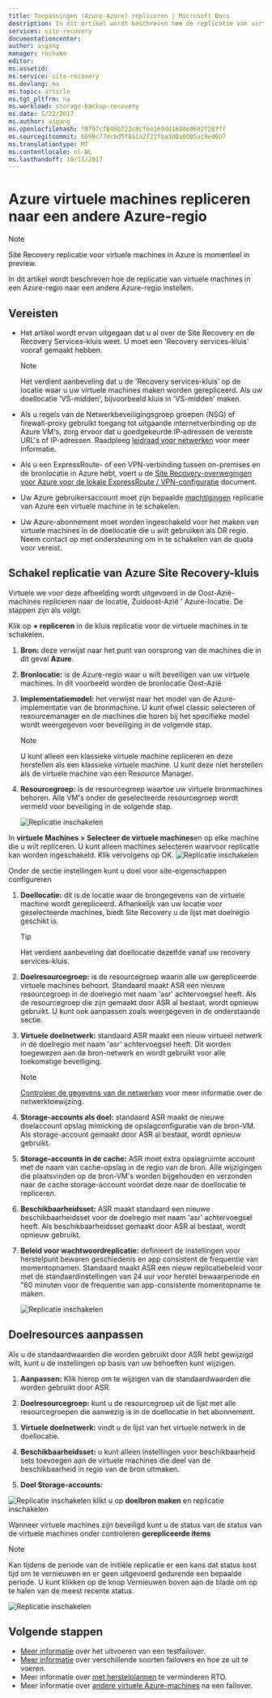 ```yaml
---
title: Toepassingen (Azure-Azure) repliceren | Microsoft Docs
description: In dit artikel wordt beschreven hoe de replicatie van virtuele machines in een Azure-regio naar een andere regio in Azure instellen.
services: site-recovery
documentationcenter: 
author: asgang
manager: rochakm
editor: 
ms.assetid: 
ms.service: site-recovery
ms.devlang: na
ms.topic: article
ms.tgt_pltfrm: na
ms.workload: storage-backup-recovery
ms.date: 5/22/2017
ms.author: asgang
ms.openlocfilehash: f9f97cf840b722c8cfee169dd1640e0682f287ff
ms.sourcegitcommit: 6699c77dcbd5f8a1a2f21fba3d0a0005ac9ed6b7
ms.translationtype: MT
ms.contentlocale: nl-NL
ms.lasthandoff: 10/11/2017
---
```

# <a name="replicate-azure-virtual-machines-to-another-azure-region"></a>Azure virtuele machines repliceren naar een andere Azure-regio



>[!NOTE]
>
> Site Recovery replicatie voor virtuele machines in Azure is momenteel in preview.

In dit artikel wordt beschreven hoe de replicatie van virtuele machines in een Azure-regio naar een andere Azure-regio instellen.

## <a name="prerequisites"></a>Vereisten

* Het artikel wordt ervan uitgegaan dat u al over de Site Recovery en de Recovery Services-kluis weet. U moet een 'Recovery services-kluis' vooraf gemaakt hebben.

    >[!NOTE]
    >
    > Het verdient aanbeveling dat u de 'Recovery services-kluis' op de locatie waar u uw virtuele machines maken worden gerepliceerd. Als uw doellocatie 'VS-midden', bijvoorbeeld kluis in 'VS-midden' maken.

* Als u regels van de Netwerkbeveiligingsgroep groepen (NSG) of firewall-proxy gebruikt toegang tot uitgaande internetverbinding op de Azure VM's, zorg ervoor dat u goedgekeurde IP-adressen de vereiste URL's of IP-adressen. Raadpleeg [leidraad voor netwerken](./site-recovery-azure-to-azure-networking-guidance.md) voor meer informatie.

* Als u een ExpressRoute- of een VPN-verbinding tussen on-premises en de bronlocatie in Azure hebt, voert u de [Site Recovery-overwegingen voor Azure voor de lokale ExpressRoute / VPN-configuratie](site-recovery-azure-to-azure-networking-guidance.md#guidelines-for-existing-azure-to-on-premises-expressroutevpn-configuration) document.

* Uw Azure gebruikersaccount moet zijn bepaalde [machtigingen](site-recovery-role-based-linked-access-control.md#permissions-required-to-enable-replication-for-new-virtual-machines) replicatie van Azure een virtuele machine in te schakelen.

* Uw Azure-abonnement moet worden ingeschakeld voor het maken van virtuele machines in de doellocatie die u wilt gebruiken als DR regio. Neem contact op met ondersteuning om in te schakelen van de quota voor vereist.

## <a name="enable-replication-from-azure-site-recovery-vault"></a>Schakel replicatie van Azure Site Recovery-kluis
Virtuele we voor deze afbeelding wordt uitgevoerd in de Oost-Azië-machines repliceren naar de locatie, Zuidoost-Azië ' Azure-locatie. De stappen zijn als volgt:

 Klik op **+ repliceren** in de kluis replicatie voor de virtuele machines in te schakelen.

1. **Bron:** deze verwijst naar het punt van oorsprong van de machines die in dit geval **Azure**.

2. **Bronlocatie:** is de Azure-regio waar u wilt beveiligen van uw virtuele machines. In dit voorbeeld worden de bronlocatie Oost-Azië

3. **Implementatiemodel:** het verwijst naar het model van de Azure-implementatie van de bronmachine. U kunt ofwel classic selecteren of resourcemanager en de machines die horen bij het specifieke model wordt weergegeven voor beveiliging in de volgende stap.

      >[!NOTE]
      >
      > U kunt alleen een klassieke virtuele machine repliceren en deze herstellen als een klassieke virtuele machine. U kunt deze niet herstellen als de virtuele machine van een Resource Manager.

4. **Resourcegroep:** is de resourcegroep waartoe uw virtuele bronmachines behoren. Alle VM's onder de geselecteerde resourcegroep wordt vermeld voor beveiliging in de volgende stap.

    ![Replicatie inschakelen](./media/site-recovery-replicate-azure-to-azure/enabledrwizard1.png)

In **virtuele Machines > Selecteer de virtuele machines**en op elke machine die u wilt repliceren. U kunt alleen machines selecteren waarvoor replicatie kan worden ingeschakeld. Klik vervolgens op OK.
    ![Replicatie inschakelen](./media/site-recovery-replicate-azure-to-azure/virtualmachine_selection.png)


Onder de sectie instellingen kunt u doel voor site-eigenschappen configureren

1. **Doellocatie:** dit is de locatie waar de brongegevens van de virtuele machine wordt gerepliceerd. Afhankelijk van uw locatie voor geselecteerde machines, biedt Site Recovery u de lijst met doelregio geschikt is.

    > [!TIP]
    > Het verdient aanbeveling dat doellocatie dezelfde vanaf uw recovery services-kluis.

2. **Doelresourcegroep:** is de resourcegroep waarin alle uw gerepliceerde virtuele machines behoort. Standaard maakt ASR een nieuwe resourcegroep in de doelregio met naam 'asr' achtervoegsel heeft. Als de resourcegroep die zijn gemaakt door ASR al bestaat, wordt opnieuw gebruikt. U kunt ook aanpassen zoals weergegeven in de onderstaande sectie.    
3. **Virtuele doelnetwerk:** standaard ASR maakt een nieuw virtueel netwerk in de doelregio met naam 'asr' achtervoegsel heeft. Dit worden toegewezen aan de bron-netwerk en wordt gebruikt voor alle toekomstige beveiliging.

    > [!NOTE]
    > [Controleer de gegevens van de netwerken](site-recovery-network-mapping-azure-to-azure.md) voor meer informatie over de netwerktoewijzing.

4. **Storage-accounts als doel:** standaard ASR maakt de nieuwe doelaccount opslag mimicking de opslagconfiguratie van de bron-VM. Als storage-account gemaakt door ASR al bestaat, wordt opnieuw gebruikt.

5. **Storage-accounts in de cache:** ASR moet extra opslagruimte account met de naam van cache-opslag in de regio van de bron. Alle wijzigingen die plaatsvinden op de bron-VM's worden bijgehouden en verzonden naar de cache storage-account voordat deze naar de doellocatie te repliceren.

6. **Beschikbaarheidsset:** ASR maakt standaard een nieuwe beschikbaarheidsset voor de doelregio met naam 'asr' achtervoegsel heeft. Als beschikbaarheidsset gemaakt door ASR al bestaat, wordt opnieuw gebruikt.

7.  **Beleid voor wachtwoordreplicatie:** definieert de instellingen voor herstelpunt bewaren geschiedenis en app consistent de frequentie van momentopnamen. Standaard maakt ASR een nieuw replicatiebeleid voor met de standaardinstellingen van 24 uur voor herstel bewaarperiode en "60 minuten voor de frequentie van app-consistente momentopname te maken.

    ![Replicatie inschakelen](./media/site-recovery-replicate-azure-to-azure/enabledrwizard3.PNG)

## <a name="customize-target-resources"></a>Doelresources aanpassen

Als u de standaardwaarden die worden gebruikt door ASR hebt gewijzigd wilt, kunt u de instellingen op basis van uw behoeften kunt wijzigen.

1. **Aanpassen:** Klik hierop om te wijzigen van de standaardwaarden die worden gebruikt door ASR.

2. **Doelresourcegroep:** kunt u de resourcegroep uit de lijst met alle resourcegroepen die aanwezig is in de doellocatie in het abonnement.

3. **Virtuele doelnetwerk:** vindt u de lijst van het virtuele netwerk in de doellocatie.

4. **Beschikbaarheidsset:** u kunt alleen instellingen voor beschikbaarheid sets toevoegen aan de virtuele machines die deel van de beschikbaarheid in regio van de bron uitmaken.

5. **Doel Storage-accounts:**

![Replicatie inschakelen](./media/site-recovery-replicate-azure-to-azure/customize.PNG) klikt u op **doelbron maken** en replicatie inschakelen


Wanneer virtuele machines zijn beveiligd kunt u de status van de status van de virtuele machines onder controleren **gerepliceerde items**

>[!NOTE]
>Kan tijdens de periode van de initiële replicatie er een kans dat status kost tijd om te vernieuwen en er geen uitgevoerd gedurende een bepaalde periode. U kunt klikken op de knop Vernieuwen boven aan de blade om op te halen van de meest recente status.
>

![Replicatie inschakelen](./media/site-recovery-replicate-azure-to-azure/replicateditems.PNG)


## <a name="next-steps"></a>Volgende stappen
- [Meer informatie](site-recovery-test-failover-to-azure.md) over het uitvoeren van een testfailover.
- [Meer informatie](site-recovery-failover.md) over verschillende soorten failovers en hoe ze uit te voeren.
- Meer informatie over [met herstelplannen](site-recovery-create-recovery-plans.md) te verminderen RTO.
- Meer informatie over [andere virtuele Azure-machines](site-recovery-how-to-reprotect.md) na een failover.
